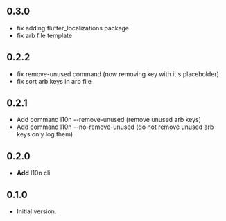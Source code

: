 ## 0.3.0
- fix adding flutter_localizations package
- fix arb file template

## 0.2.2

- fix remove-unused command (now removing key with it's placeholder)
- fix sort arb keys in arb file

## 0.2.1

- Add command l10n --remove-unused (remove unused arb keys)
- Add command l10n --no-remove-unused (do not remove unused arb keys only log them)

## 0.2.0

- **Add** l10n cli
  
## 0.1.0

- Initial version.

